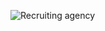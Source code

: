 ![Recruiting agency]("https://github.com/aubin560/recruiting_agency_project/blob/main/Recruiting_Agency_Project%20(1).png")
